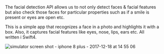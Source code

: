 The facial detection API allows us to not only detect faces & facial features
 but also check those faces for particular properties such as if a smile is present or eyes are open etc.

This is a simple app that recognizes a face in a photo and highlights it with a box. Also, it captures facial features
like eyes, nose, lips, ears etc. All written i Swift4.

![simulator screen shot - iphone 8 plus - 2017-12-18 at 14 55 06](https://user-images.githubusercontent.com/21070922/34100112-719d1e1c-e407-11e7-9ec4-8235231aaad4.png)
